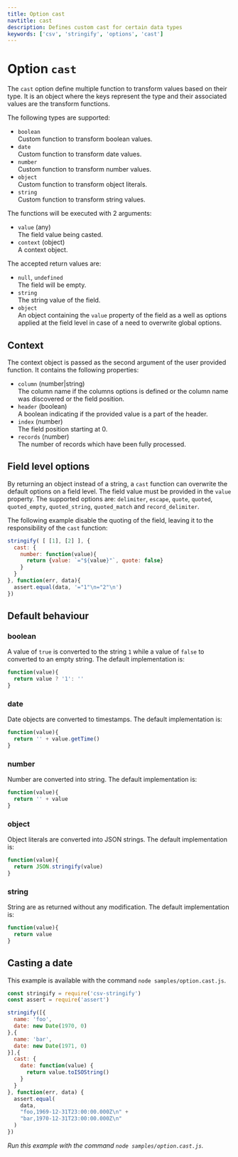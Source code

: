 ```yaml
---
title: Option cast
navtitle: cast
description: Defines custom cast for certain data types
keywords: ['csv', 'stringify', 'options', 'cast']
---
```


# Option `cast`

The `cast` option define multiple function to transform values based on their type. It is an object where the keys represent the type and their associated values are the transform functions.

The following types are supported:

* `boolean`   
  Custom function to transform boolean values.
* `date`   
  Custom function to transform date values.
* `number`   
  Custom function to transform number values.
* `object`   
  Custom function to transform object literals.
* `string`   
  Custom function to transform string values.
  
The functions will be executed with 2 arguments:

* `value` (any)   
  The field value being casted.
* `context` (object)   
  A context object.

The accepted return values are:
* `null`, `undefined`   
  The field will be empty.
* `string`   
  The string value of the field.
* `object`   
  An object containing the `value` property of the field as a well as options applied at the field level in case of a need to overwrite global options.

## Context

The context object is passed as the second argument of the user provided function. It contains the following properties:

* `column` (number|string)   
  The column name if the columns options is defined or the column name was discovered or the field position.
* `header` (boolean)   
  A boolean indicating if the provided value is a part of the header.
* `index` (number)   
  The field position starting at 0.
* `records` (number)   
  The number of records which have been fully processed.

## Field level options

By returning an object instead of a string, a `cast` function can overwrite the default options on a field level. The field value must be provided in the `value` property. The supported options are: `delimiter`, `escape`, `quote`, `quoted`, `quoted_empty`, `quoted_string`, `quoted_match` and `record_delimiter`.

The following example disable the quoting of the field, leaving it to the responsibility of the `cast` function:

```js
stringify( [ [1], [2] ], {
  cast: {
    number: function(value){
      return {value: `="${value}"`, quote: false}
    }
  }
}, function(err, data){
  assert.equal(data, '="1"\n="2"\n')
})
``` 

## Default behaviour

### boolean

A value of `true` is converted to the string `1` while a value of `false` to converted to an empty string. The default implementation is:

```js
function(value){
  return value ? '1': ''
}
```

### date

Date objects are converted to timestamps. The default implementation is:

```js
function(value){
  return '' + value.getTime()
}
```

### number

Number are converted into string. The default implementation is:

```js
function(value){
  return '' + value
}
```

### object

Object literals are converted into JSON strings. The default implementation is:

```js
function(value){
  return JSON.stringify(value)
}
```

### string   

String are as returned without any modification. The default implementation is:

```js
function(value){
  return value
}
```

## Casting a date

This example is available with the command `node samples/option.cast.js`.

```js
const stringify = require('csv-stringify')
const assert = require('assert')

stringify([{
  name: 'foo',
  date: new Date(1970, 0)
},{
  name: 'bar',
  date: new Date(1971, 0)
}],{
  cast: {
    date: function(value) {
      return value.toISOString()
    }
  }
}, function(err, data) {
  assert.equal(
    data,
    "foo,1969-12-31T23:00:00.000Z\n" +
    "bar,1970-12-31T23:00:00.000Z\n"
  )
})
```

_Run this example with the command `node samples/option.cast.js`._
